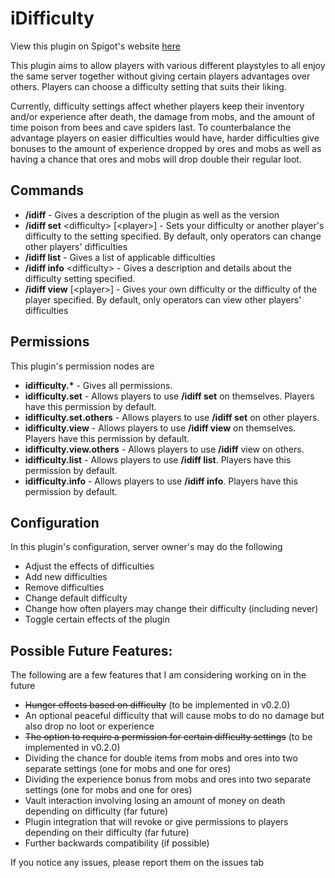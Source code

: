 # iDifficulty

View this plugin on Spigot's website [here](https://www.spigotmc.org/resources/idifficulty.95730/)

This plugin aims to allow players with various different playstyles to all enjoy the same server together without giving certain players advantages over others. Players can choose a difficulty setting that suits their liking.

Currently, difficulty settings affect whether players keep their inventory and/or experience after death, the damage from mobs, and the amount of time poison from bees and cave spiders last. To counterbalance the advantage players on easier difficulties would have, harder difficulties give bonuses to the amount of experience dropped by ores and mobs as well as having a chance that ores and mobs will drop double their regular loot.

## Commands
- __/idiff__ - Gives a description of the plugin as well as the version
- __/idiff set__ \<difficulty\> [\<player\>] - Sets your difficulty or another player's difficulty to the setting specified. By default, only operators can change other players' difficulties
- __/idiff list__ - Gives a list of applicable difficulties
- __/idiff info__ \<difficulty\> - Gives a description and details about the difficulty setting specified.
- __/idiff view__ [\<player\>] - Gives your own difficulty or the difficulty of the player specified. By default, only operators can view other players' difficulties

## Permissions
This plugin's permission nodes are
- __idifficulty.*__ - Gives all permissions.
- __idifficulty.set__ - Allows players to use __/idiff set__ on themselves. Players have this permission by default.
- __idifficulty.set.others__ - Allows players to use __/idiff set__ on other players.
- __idifficulty.view__ - Allows players to use __/idiff view__ on themselves. Players have this permission by default.
- __idifficulty.view.others__ - Allows players to use __/idiff__ view on others.
- __idifficulty.list__ - Allows players to use __/idiff list__. Players have this permission by default.
- __idifficulty.info__ - Allows players to use __/idiff info__. Players have this permission by default.

## Configuration
In this plugin's configuration, server owner's may do the following

- Adjust the effects of difficulties
- Add new difficulties
- Remove difficulties
- Change default difficulty
- Change how often players may change their difficulty (including never)
- Toggle certain effects of the plugin


## Possible Future Features:
The following are a few features that I am considering working on in the future

- ~~Hunger effects based on difficulty~~ (to be implemented in v0.2.0)
- An optional peaceful difficulty that will cause mobs to do no damage but also drop no loot or experience
- ~~The option to require a permission for certain difficulty settings~~ (to be implemented in v0.2.0)
- Dividing the chance for double items from mobs and ores into two separate settings (one for mobs and one for ores)
- Dividing the experience bonus from mobs and ores into two separate settings (one for mobs and one for ores)
- Vault interaction involving losing an amount of money on death depending on difficulty (far future)
- Plugin integration that will revoke or give permissions to players depending on their difficulty (far future)
- Further backwards compatibility (if possible)

If you notice any issues, please report them on the issues tab
